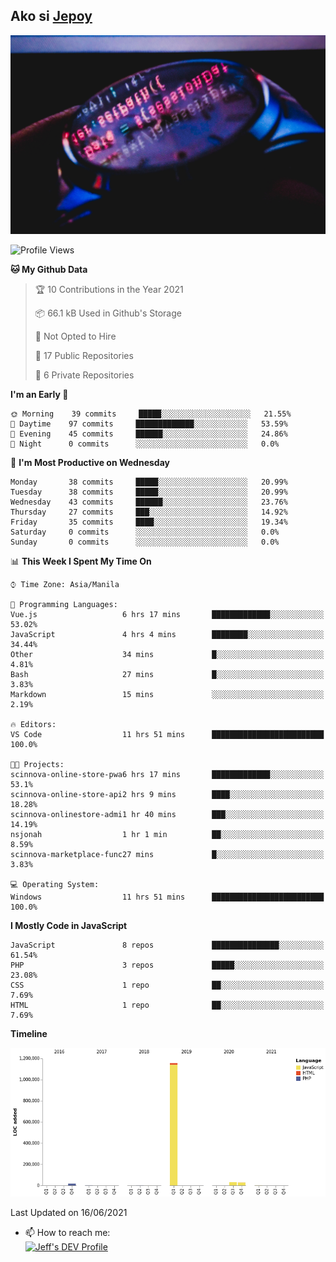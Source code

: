 ## Ako si [Jepoy](https://github.com/je-poy)
![je-poy-cover-img](imgs/cover.jpeg)

<!--START_SECTION:waka-->
![Profile Views](http://img.shields.io/badge/Profile%20Views-0-blue)

**🐱 My Github Data** 

> 🏆 10 Contributions in the Year 2021
 > 
> 📦 66.1 kB Used in Github's Storage 
 > 
> 🚫 Not Opted to Hire
 > 
> 📜 17 Public Repositories 
 > 
> 🔑 6 Private Repositories  
 > 
**I'm an Early 🐤** 

```text
🌞 Morning    39 commits     █████░░░░░░░░░░░░░░░░░░░░   21.55% 
🌆 Daytime    97 commits     █████████████░░░░░░░░░░░░   53.59% 
🌃 Evening    45 commits     ██████░░░░░░░░░░░░░░░░░░░   24.86% 
🌙 Night      0 commits      ░░░░░░░░░░░░░░░░░░░░░░░░░   0.0%

```
📅 **I'm Most Productive on Wednesday** 

```text
Monday       38 commits     █████░░░░░░░░░░░░░░░░░░░░   20.99% 
Tuesday      38 commits     █████░░░░░░░░░░░░░░░░░░░░   20.99% 
Wednesday    43 commits     ██████░░░░░░░░░░░░░░░░░░░   23.76% 
Thursday     27 commits     ███░░░░░░░░░░░░░░░░░░░░░░   14.92% 
Friday       35 commits     ████░░░░░░░░░░░░░░░░░░░░░   19.34% 
Saturday     0 commits      ░░░░░░░░░░░░░░░░░░░░░░░░░   0.0% 
Sunday       0 commits      ░░░░░░░░░░░░░░░░░░░░░░░░░   0.0%

```


📊 **This Week I Spent My Time On** 

```text
⌚︎ Time Zone: Asia/Manila

💬 Programming Languages: 
Vue.js                   6 hrs 17 mins       █████████████░░░░░░░░░░░░   53.02% 
JavaScript               4 hrs 4 mins        ████████░░░░░░░░░░░░░░░░░   34.44% 
Other                    34 mins             █░░░░░░░░░░░░░░░░░░░░░░░░   4.81% 
Bash                     27 mins             █░░░░░░░░░░░░░░░░░░░░░░░░   3.83% 
Markdown                 15 mins             ░░░░░░░░░░░░░░░░░░░░░░░░░   2.19%

🔥 Editors: 
VS Code                  11 hrs 51 mins      █████████████████████████   100.0%

🐱‍💻 Projects: 
scinnova-online-store-pwa6 hrs 17 mins       █████████████░░░░░░░░░░░░   53.1% 
scinnova-online-store-api2 hrs 9 mins        ████░░░░░░░░░░░░░░░░░░░░░   18.28% 
scinnova-onlinestore-admi1 hr 40 mins        ███░░░░░░░░░░░░░░░░░░░░░░   14.19% 
nsjonah                  1 hr 1 min          ██░░░░░░░░░░░░░░░░░░░░░░░   8.59% 
scinnova-marketplace-func27 mins             █░░░░░░░░░░░░░░░░░░░░░░░░   3.83%

💻 Operating System: 
Windows                  11 hrs 51 mins      █████████████████████████   100.0%

```

**I Mostly Code in JavaScript** 

```text
JavaScript               8 repos             ███████████████░░░░░░░░░░   61.54% 
PHP                      3 repos             █████░░░░░░░░░░░░░░░░░░░░   23.08% 
CSS                      1 repo              ██░░░░░░░░░░░░░░░░░░░░░░░   7.69% 
HTML                     1 repo              ██░░░░░░░░░░░░░░░░░░░░░░░   7.69%

```


**Timeline**

![Chart not found](https://raw.githubusercontent.com/je-poy/je-poy/main/charts/bar_graph.png) 


 Last Updated on 16/06/2021
<!--END_SECTION:waka-->

- 📫 How to reach me: <br />
[<img src="https://d2fltix0v2e0sb.cloudfront.net/dev-badge.svg" width="50" alt="Jeff's DEV Profile" />](https://dev.to/jepoy)
<!--
**je-poy/je-poy** is a ✨ _special_ ✨ repository because its `README.md` (this file) appears on your GitHub profile.

Here are some ideas to get you started:

- 🔭 I’m currently working on ...
- 🌱 I’m currently learning ...
- 👯 I’m looking to collaborate on ...
- 🤔 I’m looking for help with ...
- 💬 Ask me about ...

- 😄 Pronouns: ...
- ⚡ Fun fact: ...
-->
